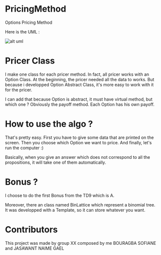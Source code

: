 # PricingMethod
Options Pricing Method 


Here is the UML :

![alt uml](http://sofiane-zrif-bouragba.com/blog/wp-content/uploads/2018/01/UMLProject.png)


# Pricer Class

I make one class for each pricer method. In fact, all pricer works with an Option Class. 
At the beginning, the pricer needed all the data to works. But because i developped Option Abstract Class, it's more easy to work with it for the pricer.

I can add that because Option is abstract, it must have virtual method, but which one ? Obviously the payoff method. Each Option has his own payoff.

# How to use the algo ? 

That's pretty easy. First you have to give some data that are printed on the screen. Then you choose which Option we want to price. And finally, let's run the computer :) 

Basically, when you give an answer which does not correspond to all the propositions, it will take one of them automatically. 
 
# Bonus ? 
I choose to do the first Bonus from the TD9 which is A.

Moreover, there an class named BinLattice which represent a binomial tree. It was developped with a Template, so it can store whatever you want. 
# Contributors 

This project was made by group XX composed by me BOURAGBA SOFIANE and JASAWANT NAIME GAEL

